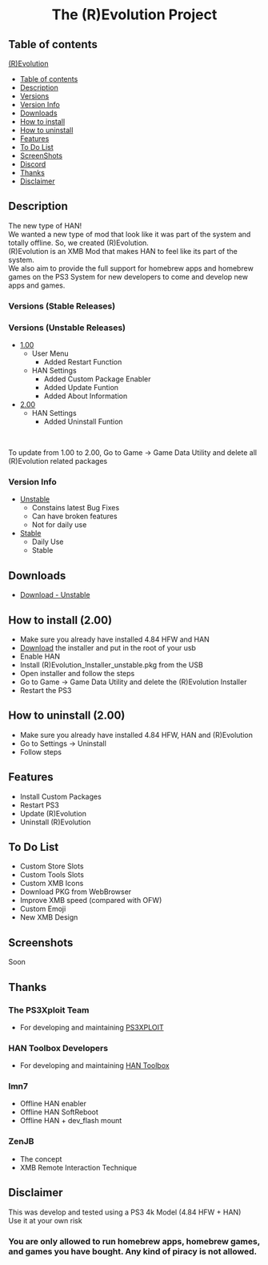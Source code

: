 # <p align="center">The (R)Evolution Project</p>

## Table of contents
<!-- TOC -->
[(R)Evolution](#revo-projectp)
- [Table of contents](#table-of-contents)
- [Description](#description)        
- [Versions](#versions)
- [Version Info](#version-info)
- [Downloads](#downloads)
- [How to install](#how-to-install)
- [How to uninstall](#how-to-uninstall)
- [Features](#features)
- [To Do List](#to-do-list)
- [ScreenShots](#screenshots)
- [Discord](#discord)
- [Thanks](#thanks)
- [Disclaimer](#disclaimer)
<!-- /TOC -->

## Description
The new type of HAN!
<br>
We wanted a new type of mod that look like it was part of the system and totally offline. So, we created (R)Evolution.
<br>
(R)Evolution is an XMB Mod that makes HAN to feel like its part of the system.
<br>
We also aim to provide the full support for homebrew apps and homebrew games on the PS3 System for new developers to come and develop new apps and games.

### Versions (Stable Releases)


### Versions (Unstable Releases)
+ [1.00](https://github.com/DigitalMorpheus/revolutionproject/tree/master/unstable/1.00)
    + User Menu
        + Added Restart Function
    + HAN Settings
        + Added Custom Package Enabler
        + Added Update Funtion
        + Added About Information
+ [2.00](https://github.com/DigitalMorpheus/revolutionproject/tree/master/unstable/2.00)
    + HAN Settings
        + Added Uninstall Funtion
<br>

To update from 1.00 to 2.00, Go to Game -> Game Data Utility and delete all (R)Evolution related packages 
### Version Info
+ [Unstable](https://github.com/DigitalMorpheus/revolutionproject/tree/master/unstable)
    + Constains latest Bug Fixes
    + Can have broken features
    + Not for daily use
+ [Stable](https://github.com/DigitalMorpheus/revolutionproject/tree/master/stable/)
    + Daily Use
    + Stable
## Downloads
+ [Download - Unstable](https://github.com/DigitalMorpheus/revolutionproject/raw/master/(R)Evolution_Installer_unstable.pkg)


## How to install (2.00)
+ Make sure you already have installed 4.84 HFW and HAN
+ [Download](https://github.com/DigitalMorpheus/revolutionproject/raw/master/(R)Evolution_Installer_unstable.pkg) the installer and put in the root of your usb
+ Enable HAN
+ Install (R)Evolution_Installer_unstable.pkg from the USB
+ Open installer and follow the steps
+ Go to Game -> Game Data Utility and delete the (R)Evolution Installer
+ Restart the PS3

## How to uninstall (2.00)
+ Make sure you already have installed 4.84 HFW, HAN and (R)Evolution
+ Go to Settings -> Uninstall
+ Follow steps

## Features
+ Install Custom Packages
+ Restart PS3
+ Update (R)Evolution
+ Uninstall (R)Evolution

## To Do List
+ Custom Store Slots
+ Custom Tools Slots
+ Custom XMB Icons
+ Download PKG from WebBrowser
+ Improve XMB speed (compared with OFW)
+ Custom Emoji
+ New XMB Design

## Screenshots
Soon

## Thanks
### The PS3Xploit Team
+ For developing and maintaining [PS3XPLOIT](http://ps3xploit.com/)

### HAN Toolbox Developers
+ For developing and maintaining [HAN Toolbox](https://www.psx-place.com/resources/han-toolbox.628/)

### lmn7
+ Offline HAN enabler
+ Offline HAN SoftReboot
+ Offline HAN + dev_flash mount

### ZenJB
+ The concept
+ XMB Remote Interaction Technique

## Disclaimer
This was develop and tested using a PS3 4k Model (4.84 HFW + HAN)
<br>
Use it at your own risk
<br>
### You are only allowed to run homebrew apps, homebrew games, and games you have bought. Any kind of piracy is not allowed.
